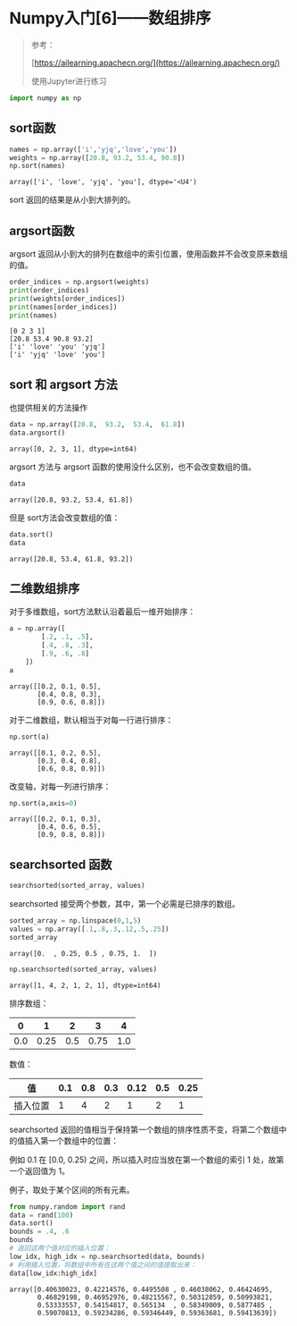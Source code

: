 # Numpy入门[6]——数组排序

> 参考：
>
> [https://ailearning.apachecn.org/](https://ailearning.apachecn.org/)
>
> 使用Jupyter进行练习


```python
import numpy as np
```

## sort函数


```python
names = np.array(['i','yjq','love','you'])
weights = np.array([20.8, 93.2, 53.4, 90.8])
np.sort(names)
```




    array(['i', 'love', 'yjq', 'you'], dtype='<U4')



sort 返回的结果是从小到大排列的。

## argsort函数

argsort 返回从小到大的排列在数组中的索引位置，使用函数并不会改变原来数组的值。


```python
order_indices = np.argsort(weights)
print(order_indices)
print(weights[order_indices])
print(names[order_indices])
print(names)
```

    [0 2 3 1]
    [20.8 53.4 90.8 93.2]
    ['i' 'love' 'you' 'yjq']
    ['i' 'yjq' 'love' 'you']
    

## sort 和 argsort 方法

也提供相关的方法操作


```python
data = np.array([20.8,  93.2,  53.4,  61.8])
data.argsort()
```




    array([0, 2, 3, 1], dtype=int64)



argsort 方法与 argsort 函数的使用没什么区别，也不会改变数组的值。


```python
data
```




    array([20.8, 93.2, 53.4, 61.8])



但是 sort方法会改变数组的值：


```python
data.sort()
data
```




    array([20.8, 53.4, 61.8, 93.2])



## 二维数组排序

对于多维数组，sort方法默认沿着最后一维开始排序：



```python
a = np.array([
        [.2, .1, .5], 
        [.4, .8, .3],
        [.9, .6, .8]
    ])
a
```




    array([[0.2, 0.1, 0.5],
           [0.4, 0.8, 0.3],
           [0.9, 0.6, 0.8]])



对于二维数组，默认相当于对每一行进行排序：


```python
np.sort(a)
```




    array([[0.1, 0.2, 0.5],
           [0.3, 0.4, 0.8],
           [0.6, 0.8, 0.9]])



改变轴，对每一列进行排序：


```python
np.sort(a,axis=0)
```




    array([[0.2, 0.1, 0.3],
           [0.4, 0.6, 0.5],
           [0.9, 0.8, 0.8]])



## searchsorted 函数

```python
searchsorted(sorted_array, values) 
```
searchsorted 接受两个参数，其中，第一个必需是已排序的数组。


```python
sorted_array = np.linspace(0,1,5)
values = np.array([.1,.8,.3,.12,.5,.25])
sorted_array
```




    array([0.  , 0.25, 0.5 , 0.75, 1.  ])




```python
np.searchsorted(sorted_array, values)
```




    array([1, 4, 2, 1, 2, 1], dtype=int64)



排序数组：

| 0    | 1    | 2    | 3    | 4    |
| ---- | ---- | ---- | ---- | ---- |
| 0.0  | 0.25 | 0.5  | 0.75 | 1.0  |

数值：

| 值       | 0.1  | 0.8  | 0.3  | 0.12 | 0.5  | 0.25 |
| -------- | ---- | ---- | ---- | ---- | ---- | ---- |
| 插入位置 | 1    | 4    | 2    | 1    | 2    | 1    |



searchsorted 返回的值相当于保持第一个数组的排序性质不变，将第二个数组中的值插入第一个数组中的位置：

例如 0.1 在 [0.0, 0.25) 之间，所以插入时应当放在第一个数组的索引 1 处，故第一个返回值为 1。


例子，取处于某个区间的所有元素。


```python
from numpy.random import rand
data = rand(100)
data.sort()
bounds = .4, .6
bounds
# 返回这两个值对应的插入位置：
low_idx, high_idx = np.searchsorted(data, bounds)
# 利用插入位置，将数组中所有在这两个值之间的值提取出来：
data[low_idx:high_idx]

```




    array([0.40630023, 0.42214576, 0.4495508 , 0.46038062, 0.46424695,
           0.46829198, 0.46952976, 0.48215567, 0.50312859, 0.50993821,
           0.53333557, 0.54154817, 0.565134  , 0.58349009, 0.5877485 ,
           0.59070813, 0.59234286, 0.59346449, 0.59363681, 0.59413639])


